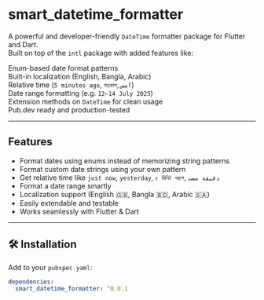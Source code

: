 # smart_datetime_formatter

A powerful and developer-friendly `DateTime` formatter package for Flutter and Dart.  
Built on top of the `intl` package with added features like:

 Enum-based date format patterns  
 Built-in localization (English, Bangla, Arabic)  
 Relative time (`5 minutes ago`, `গতকাল`, `أمس`)  
 Date range formatting (e.g. `12–14 July 2025`)  
 Extension methods on `DateTime` for clean usage  
 Pub.dev ready and production-tested  

---

##  Features

- Format dates using enums instead of memorizing string patterns
- Format custom date strings using your own pattern
- Get relative time like `just now`, `yesterday`, `৫ মিনিট আগে`, `دقيقة مضت`
- Format a date range smartly
- Localization support (English 🇬🇧, Bangla 🇧🇩, Arabic 🇸🇦)
- Easily extendable and testable
- Works seamlessly with Flutter & Dart

---

## 🛠 Installation

Add to your `pubspec.yaml`:

```yaml
dependencies:
  smart_datetime_formatter: ^0.0.1
